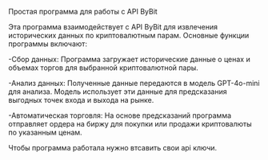 Простая программа для работы с API ByBit

Эта программа взаимодействует с API ByBit для извлечения исторических данных по криптовалютным парам. Основные функции программы включают:

-Сбор данных: Программа загружает исторические данные о ценах и объемах торгов для выбранной криптовалютной пары.

-Анализ данных: Полученные данные передаются в модель GPT-4o-mini для анализа. Модель использует эти данные для предсказания выгодных точек входа и выхода на рынке.

-Автоматическая торговля: На основе предсказаний программа отправляет ордера на биржу для покупки или продажи криптовалюты по указанным ценам.

Чтобы программа работала нужно втсавить свои api ключи. 
